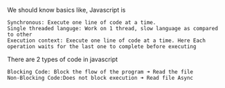 We should know basics like, Javascript is

    Synchronous: Execute one line of code at a time.
    Single threaded languge: Work on 1 thread, slow language as compared to other
    Execution context: Execute one line of code at a time. Here Each operation waits for the last one to complete before executing

There are 2 types of code in javascript

    Blocking Code: Block the flow of the program ➜ Read the file
    Non-Blocking Code:Does not block execution ➜ Read file Async

